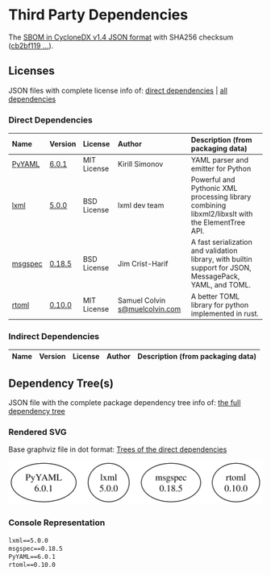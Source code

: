 # Third Party Dependencies

<!--[[[fill sbom_sha256()]]]-->
The [SBOM in CycloneDX v1.4 JSON format](https://git.sr.ht/~sthagen/persoonallisuus/blob/default/etc/sbom/cdx.json) with SHA256 checksum ([cb2bf119 ...](https://git.sr.ht/~sthagen/persoonallisuus/blob/default/etc/sbom/cdx.json.sha256 "sha256:cb2bf11936f97eb93df843b9dd4a81f05939623bc98da87143aab555b322a09a")).
<!--[[[end]]] (checksum: e8ec8d7eff934767cc414178ee3e290e)-->
## Licenses 

JSON files with complete license info of: [direct dependencies](direct-dependency-licenses.json) | [all dependencies](all-dependency-licenses.json)

### Direct Dependencies

<!--[[[fill direct_dependencies_table()]]]-->
| Name                                           | Version                                            | License     | Author                           | Description (from packaging data)                                                                        |
|:-----------------------------------------------|:---------------------------------------------------|:------------|:---------------------------------|:---------------------------------------------------------------------------------------------------------|
| [PyYAML](https://pyyaml.org/)                  | [6.0.1](https://pypi.org/project/PyYAML/6.0.1/)    | MIT License | Kirill Simonov                   | YAML parser and emitter for Python                                                                       |
| [lxml](https://lxml.de/)                       | [5.0.0](https://pypi.org/project/lxml/5.0.0/)      | BSD License | lxml dev team                    | Powerful and Pythonic XML processing library combining libxml2/libxslt with the ElementTree API.         |
| [msgspec](https://jcristharif.com/msgspec/)    | [0.18.5](https://pypi.org/project/msgspec/0.18.5/) | BSD License | Jim Crist-Harif                  | A fast serialization and validation library, with builtin support for JSON, MessagePack, YAML, and TOML. |
| [rtoml](https://github.com/samuelcolvin/rtoml) | [0.10.0](https://pypi.org/project/rtoml/0.10.0/)   | MIT License | Samuel Colvin <s@muelcolvin.com> | A better TOML library for python implemented in rust.                                                    |
<!--[[[end]]] (checksum: 8ab25968c8a1adee2489af821da7efef)-->

### Indirect Dependencies

<!--[[[fill indirect_dependencies_table()]]]-->
| Name | Version | License | Author | Description (from packaging data) |
|:-----|:--------|:--------|:-------|:----------------------------------|
<!--[[[end]]] (checksum: 8a87b89207db0be2864af66f9266660c)-->

## Dependency Tree(s)

JSON file with the complete package dependency tree info of: [the full dependency tree](package-dependency-tree.json)

### Rendered SVG

Base graphviz file in dot format: [Trees of the direct dependencies](package-dependency-tree.dot.txt)

<img src="./package-dependency-tree.svg" alt="Trees of the direct dependencies" title="Trees of the direct dependencies"/>

### Console Representation

<!--[[[fill dependency_tree_console_text()]]]-->
````console
lxml==5.0.0
msgspec==0.18.5
PyYAML==6.0.1
rtoml==0.10.0
````
<!--[[[end]]] (checksum: 12ffb5dcc9a1c598aa365f62b1d55eb7)-->
